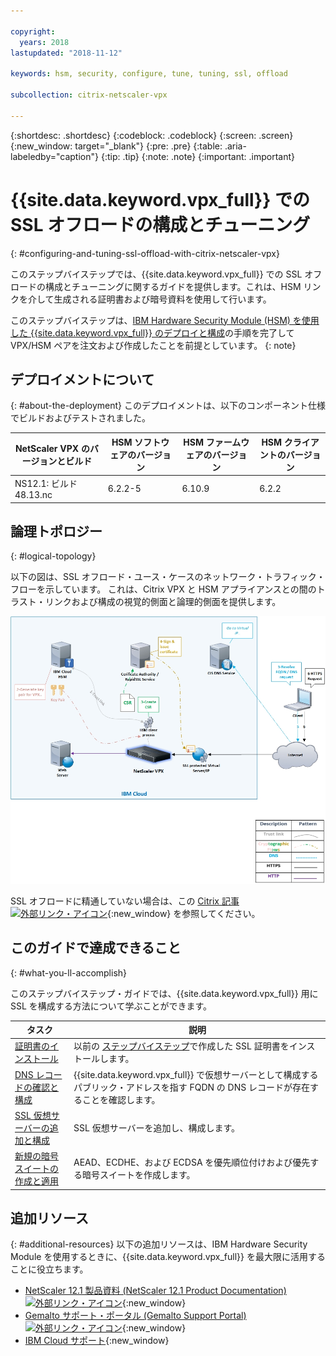 ```yaml
---

copyright:
  years: 2018
lastupdated: "2018-11-12"

keywords: hsm, security, configure, tune, tuning, ssl, offload

subcollection: citrix-netscaler-vpx

---
```


{:shortdesc: .shortdesc}
{:codeblock: .codeblock}
{:screen: .screen}
{:new_window: target="_blank"}
{:pre: .pre}
{:table: .aria-labeledby="caption"}
{:tip: .tip}
{:note: .note}
{:important: .important}

# {{site.data.keyword.vpx_full}} での SSL オフロードの構成とチューニング
{: #configuring-and-tuning-ssl-offload-with-citrix-netscaler-vpx}

このステップバイステップでは、{{site.data.keyword.vpx_full}} での SSL オフロードの構成とチューニングに関するガイドを提供します。これは、HSM リンクを介して生成される証明書および暗号資料を使用して行います。

このステップバイステップは、[IBM Hardware Security Module (HSM) を使用した {{site.data.keyword.vpx_full}} のデプロイと構成](/docs/infrastructure/citrix-netscaler-vpx?topic=citrix-netscaler-vpx-deploying-and-configuring-the-ibm-hardware-security-module-hsm-with-citrix-netscaler-vpx)の手順を完了して VPX/HSM ペアを注文および作成したことを前提としています。
{: note}

## デプロイメントについて
{: #about-the-deployment}
このデプロイメントは、以下のコンポーネント仕様でビルドおよびテストされました。

| NetScaler VPX のバージョンとビルド	| HSM ソフトウェアのバージョン | HSM ファームウェアのバージョン | HSM クライアントのバージョン |
| ------------- | ------------- | ------------- | ------------- |
| NS12.1: ビルド 48.13.nc | 6.2.2-5 | 6.10.9 | 6.2.2 |


## 論理トポロジー
{: #logical-topology}

以下の図は、SSL オフロード・ユース・ケースのネットワーク・トラフィック・フローを示しています。 これは、Citrix VPX と HSM アプライアンスとの間のトラスト・リンクおよび構成の視覚的側面と論理的側面を提供します。

<img src="images/network-flows-logical-topology.jpg" alt="図面" style="width: 700px;"/>

SSL オフロードに精通していない場合は、この [Citrix 記事 ![外部リンク・アイコン](../../icons/launch-glyph.svg "外部リンク・アイコン")](https://docs.citrix.com/en-us/netscaler/12-1/ssl.html){:new_window} を参照してください。

## このガイドで達成できること
{: #what-you-ll-accomplish}

このステップバイステップ・ガイドでは、{{site.data.keyword.vpx_full}} 用に SSL を構成する方法について学ぶことができます。

タスク  | 説明
------------- | -------------
[証明書のインストール](/docs/infrastructure/citrix-netscaler-vpx?topic=citrix-netscaler-vpx-install-your-ssl-certificate) | 以前の [ステップバイステップ](/docs/infrastructure/citrix-netscaler-vpx?topic=citrix-netscaler-vpx-deploying-and-configuring-the-ibm-hardware-security-module-hsm-with-citrix-netscaler-vpx)で作成した SSL 証明書をインストールします。
[DNS レコードの確認と構成](/docs/infrastructure/citrix-netscaler-vpx?topic=citrix-netscaler-vpx-check-and-configure-the-dns-record) | {{site.data.keyword.vpx_full}} で仮想サーバーとして構成するパブリック・アドレスを指す FQDN の DNS レコードが存在することを確認します。
[SSL 仮想サーバーの追加と構成](/docs/infrastructure/citrix-netscaler-vpx?topic=citrix-netscaler-vpx-add-and-configure-the-ssl-virtual-server) | SSL 仮想サーバーを追加し、構成します。
[新規の暗号スイートの作成と適用](/docs/infrastructure/citrix-netscaler-vpx?topic=citrix-netscaler-vpx-create-and-apply-a-new-cipher-suite) | AEAD、ECDHE、および ECDSA を優先順位付けおよび優先する暗号スイートを作成します。

## 追加リソース
{: #additional-resources}
以下の追加リソースは、IBM Hardware Security Module を使用するときに、{{site.data.keyword.vpx_full}} を最大限に活用することに役立ちます。

* [NetScaler 12.1 製品資料 (NetScaler 12.1 Product Documentation) ![外部リンク・アイコン](../../icons/launch-glyph.svg "外部リンク・アイコン")](https://docs.citrix.com/en-us/netscaler/12-1/){:new_window}
* [Gemalto サポート・ポータル (Gemalto Support Portal) ![外部リンク・アイコン](../../icons/launch-glyph.svg "外部リンク・アイコン")](https://supportportal.gemalto.com/csm?id=csm_index){:new_window}
* [IBM Cloud サポート](/docs/get-support?topic=get-support-using-avatar){:new_window}
